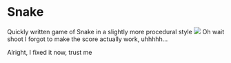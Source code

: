 # Snake
 Quickly written game of Snake in a slightly more procedural style
![](https://github.com/toptobes/Snake/blob/main/ComposeSnakeDemo.gif)
Oh wait shoot I forgot to make the score actually work, uhhhhh...

Alright, I fixed it now, trust me
